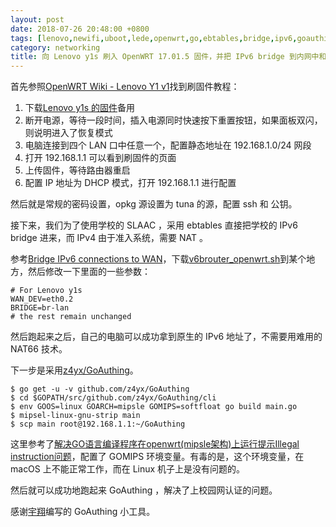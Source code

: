```yaml
---
layout: post
date: 2018-07-26 20:48:00 +0800
tags: [lenovo,newifi,uboot,lede,openwrt,go,ebtables,bridge,ipv6,goauthing,z4yx]
category: networking 
title: 向 Lenovo y1s 刷入 OpenWRT 17.01.5 固件，并把 IPv6 bridge 到内网中和配置认证脚本
---
```


首先参照[OpenWRT Wiki - Lenovo Y1 v1](https://wiki.openwrt.org/toh/lenovo/lenovo_y1_v1)找到刷固件教程：

1. 下载[Lenovo y1s 的固件](https://mirrors.tuna.tsinghua.edu.cn/lede/releases/17.01.5/targets/ramips/mt7620/lede-17.01.5-ramips-mt7620-y1s-squashfs-sysupgrade.bin)备用
2. 断开电源，等待一段时间，插入电源同时快速按下重置按钮，如果面板双闪，则说明进入了恢复模式
3. 电脑连接到四个 LAN 口中任意一个，配置静态地址在 192.168.1.0/24 网段
4. 打开 192.168.1.1 可以看到刷固件的页面
5. 上传固件，等待路由器重启
6. 配置 IP 地址为 DHCP 模式，打开 192.168.1.1 进行配置

然后就是常规的密码设置，opkg 源设置为 tuna 的源，配置 ssh 和 公钥。

接下来，我们为了使用学校的 SLAAC ，采用 ebtables 直接把学校的 IPv6 bridge 进来，而 IPv4 由于准入系统，需要 NAT 。

参考[Bridge IPv6 connections to WAN](https://tmikey.tech/tech_daily/lede/2017/08/25/bridge_ipv6_lede.html)，下载[v6brouter_openwrt.sh](https://github.com/cvmiller/v6brouter/blob/master/v6brouter_openwrt.sh)到某个地方，然后修改一下里面的一些参数：

```shell
# For Lenovo y1s
WAN_DEV=eth0.2
BRIDGE=br-lan
# the rest remain unchanged
```

然后跑起来之后，自己的电脑可以成功拿到原生的 IPv6 地址了，不需要用难用的 NAT66 技术。

下一步是采用[z4yx/GoAuthing](https://github.com/z4yx/GoAuthing)。

```shell
$ go get -u -v github.com/z4yx/GoAuthing
$ cd $GOPATH/src/github.com/z4yx/GoAuthing/cli
$ env GOOS=linux GOARCH=mipsle GOMIPS=softfloat go build main.go
$ mipsel-linux-gnu-strip main
$ scp main root@192.168.1.1:~/GoAuthing
```

这里参考了[解决GO语言编译程序在openwrt(mipsle架构)上运行提示Illegal instruction问题](https://blog.csdn.net/QQ531456898/article/details/80095707)，配置了 GOMIPS 环境变量。有毒的是，这个环境变量，在 macOS 上不能正常工作，而在 Linux 机子上是没有问题的。

然后就可以成功地跑起来 GoAuthing ，解决了上校园网认证的问题。

感谢[宇翔](https://github.com/z4yx)编写的 GoAuthing 小工具。
